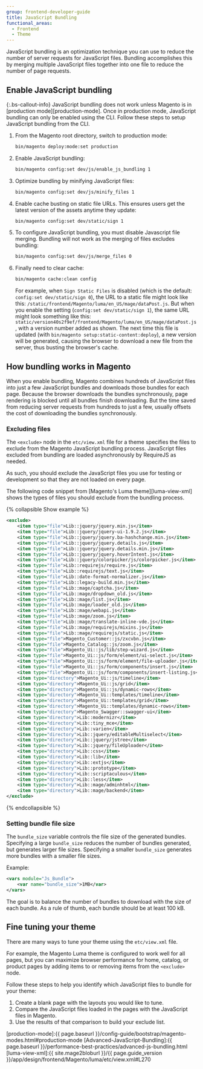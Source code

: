 ```yaml
---
group: frontend-developer-guide
title: JavaScript Bundling
functional_areas:
  - Frontend
  - Theme
---
```

JavaScript bundling is an optimization technique you can use to reduce the number of server requests for JavaScript files.
Bundling accomplishes this by merging multiple JavaScript files together into one file to reduce the number of page requests.

## Enable JavaScript bundling

 {:.bs-callout-info}
JavaScript bundling does not work unless Magento is in [production mode][production-mode]. Once in production mode, JavaScript bundling can only be enabled using the CLI. Follow these steps to setup JavaScript bundling from the CLI.

1. From the Magento root directory, switch to production mode:

   ```bash
   bin/magento deploy:mode:set production
   ```

1. Enable JavaScript bundling:

   ```bash
   bin/magento config:set dev/js/enable_js_bundling 1
   ```

1. Optimize bundling by minifying JavaScript files:

   ```bash
   bin/magento config:set dev/js/minify_files 1
   ```

1. Enable cache busting on static file URLs. This ensures users get the latest version of the assets anytime they update:

   ```bash
   bin/magento config:set dev/static/sign 1
   ```

1. To configure JavaScript bundling, you must disable Javascript file merging. Bundling will not work as the merging of files excludes bundling:

   ```bash
   bin/magento config:set dev/js/merge_files 0
   ```

1. Finally need to clear cache:

   ```bash
   bin/magento cache:clean config
   ```

   For example, when `Sign Static Files` is disabled (which is the default: `config:set dev/static/sign 0`), the URL to a static file might look like this: `/static/frontend/Magento/luma/en_US/mage/dataPost.js`. But when you enable the setting (`config:set dev/static/sign 1`), the same URL might look something like this: `static/version40s2f9ef/frontend/Magento/luma/en_US/mage/dataPost.js`, with a version number added as shown. The next time this file is updated (with `bin/magento setup:static-content:deploy`), a new version will be generated, causing the browser to download a new file from the server, thus busting the browser's cache.

## How bundling works in Magento

When you enable bundling, Magento combines hundreds of JavaScript files into just a few JavaScript bundles and downloads those bundles for each page. Because the browser downloads the bundles synchronously, page rendering is blocked until all bundles finish downloading. But the time saved from reducing server requests from hundreds to just a few, usually offsets the cost of downloading the bundles synchronously.

### Excluding files

The `<exclude>` node in the `etc/view.xml` file for a theme specifies the files to exclude from the Magento JavaScript bundling process.
JavaScript files excluded from bundling are loaded asynchronously by RequireJS as needed.

As such, you should exclude the JavaScript files you use for testing or development so that they are not loaded on every page.

The following code snippet from [Magento's Luma theme][luma-view-xml] shows the types of files you should exclude from the bundling process.

{% collapsible Show example %}

```xml
<exclude>
    <item type="file">Lib::jquery/jquery.min.js</item>
    <item type="file">Lib::jquery/jquery-ui-1.9.2.js</item>
    <item type="file">Lib::jquery/jquery.ba-hashchange.min.js</item>
    <item type="file">Lib::jquery/jquery.details.js</item>
    <item type="file">Lib::jquery/jquery.details.min.js</item>
    <item type="file">Lib::jquery/jquery.hoverIntent.js</item>
    <item type="file">Lib::jquery/colorpicker/js/colorpicker.js</item>
    <item type="file">Lib::requirejs/require.js</item>
    <item type="file">Lib::requirejs/text.js</item>
    <item type="file">Lib::date-format-normalizer.js</item>
    <item type="file">Lib::legacy-build.min.js</item>
    <item type="file">Lib::mage/captcha.js</item>
    <item type="file">Lib::mage/dropdown_old.js</item>
    <item type="file">Lib::mage/list.js</item>
    <item type="file">Lib::mage/loader_old.js</item>
    <item type="file">Lib::mage/webapi.js</item>
    <item type="file">Lib::mage/zoom.js</item>
    <item type="file">Lib::mage/translate-inline-vde.js</item>
    <item type="file">Lib::mage/requirejs/mixins.js</item>
    <item type="file">Lib::mage/requirejs/static.js</item>
    <item type="file">Magento_Customer::js/zxcvbn.js</item>
    <item type="file">Magento_Catalog::js/zoom.js</item>
    <item type="file">Magento_Ui::js/lib/step-wizard.js</item>
    <item type="file">Magento_Ui::js/form/element/ui-select.js</item>
    <item type="file">Magento_Ui::js/form/element/file-uploader.js</item>
    <item type="file">Magento_Ui::js/form/components/insert.js</item>
    <item type="file">Magento_Ui::js/form/components/insert-listing.js</item>
    <item type="directory">Magento_Ui::js/timeline</item>
    <item type="directory">Magento_Ui::js/grid</item>
    <item type="directory">Magento_Ui::js/dynamic-rows</item>
    <item type="directory">Magento_Ui::templates/timeline</item>
    <item type="directory">Magento_Ui::templates/grid</item>
    <item type="directory">Magento_Ui::templates/dynamic-rows</item>
    <item type="directory">Magento_Swagger::swagger-ui</item>
    <item type="directory">Lib::modernizr</item>
    <item type="directory">Lib::tiny_mce</item>
    <item type="directory">Lib::varien</item>
    <item type="directory">Lib::jquery/editableMultiselect</item>
    <item type="directory">Lib::jquery/jstree</item>
    <item type="directory">Lib::jquery/fileUploader</item>
    <item type="directory">Lib::css</item>
    <item type="directory">Lib::lib</item>
    <item type="directory">Lib::extjs</item>
    <item type="directory">Lib::prototype</item>
    <item type="directory">Lib::scriptaculous</item>
    <item type="directory">Lib::less</item>
    <item type="directory">Lib::mage/adminhtml</item>
    <item type="directory">Lib::mage/backend</item>
</exclude>
```

{% endcollapsible %}

### Setting bundle file size

The `bundle_size` variable controls the file size of the generated bundles.
Specifying a large `bundle_size` reduces the number of bundles generated, but generates larger file sizes.
Specifying a smaller `bundle_size` generates more bundles with a smaller file sizes.

Example:

```xml
<vars module="Js_Bundle">
    <var name="bundle_size">1MB</var>
</vars>
```

The goal is to balance the number of bundles to download with the size of each bundle.
As a rule of thumb, each bundle should be at least 100 kB.

## Fine tuning your theme

There are many ways to tune your theme using the `etc/view.xml` file.

For example, the Magento Luma theme is configured to work well for all pages, but you can maximize browser performance for home, catalog, or product pages by adding items to or removing items from the `<exclude>` node.

Follow these steps to help you identify which JavaScript files to bundle for your theme:

1. Create a blank page with the layouts you would like to tune.
1. Compare the JavaScript files loaded in the pages with the JavaScript files in Magento.
1. Use the results of that comparison to build your exclude list.

[production-mode]:{{ page.baseurl }}/config-guide/bootstrap/magento-modes.html#production-mode
[Advanced-JavaScript-Bundling]:{{ page.baseurl }}/performance-best-practices/advanced-js-bundling.html
[luma-view-xml]:{{ site.mage2bloburl }}/{{ page.guide_version }}/app/design/frontend/Magento/luma/etc/view.xml#L270

